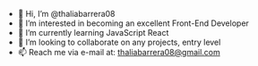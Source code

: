 - 👋 Hi, I’m @thaliabarrera08
- 👀 I’m interested in becoming an excellent Front-End Developer
- 🌱 I’m currently learning JavaScript React 
- 💞️ I’m looking to collaborate on any projects, entry level
- 📫 Reach me via e-mail at: thaliabarrera08@gmail.com


<!---
thaliabarrera08/thaliabarrera08 is a ✨ special ✨ repository because its `README.md` (this file) appears on your GitHub profile.
You can click the Preview link to take a look at your changes.
--->
